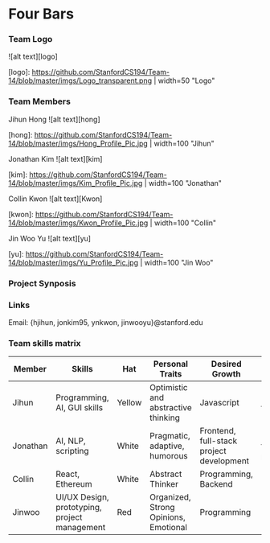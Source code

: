 # Four Bars

### Team Logo
![alt text][logo]

[logo]: https://github.com/StanfordCS194/Team-14/blob/master/imgs/Logo_transparent.png | width=50 "Logo"

### Team Members
Jihun Hong
![alt text][hong]

[hong]: https://github.com/StanfordCS194/Team-14/blob/master/imgs/Hong_Profile_Pic.jpg | width=100 "Jihun"

Jonathan Kim
![alt text][kim]

[kim]: https://github.com/StanfordCS194/Team-14/blob/master/imgs/Kim_Profile_Pic.jpg | width=100 "Jonathan"

Collin Kwon
![alt text][Kwon]

[kwon]: https://github.com/StanfordCS194/Team-14/blob/master/imgs/Kwon_Profile_Pic.jpg | width=100 "Collin"

Jin Woo Yu
![alt text][yu]

[yu]: https://github.com/StanfordCS194/Team-14/blob/master/imgs/Yu_Profile_Pic.jpg | width=100 "Jin Woo"



### Project Synposis

### Links
Email:
{hjihun, jonkim95, ynkwon, jinwooyu}@stanford.edu

### Team skills matrix
Member | Skills | Hat | Personal Traits | Desired Growth | Weaknesses
--- | --- | --- | --- | --- | ---
Jihun | Programming, AI, GUI skills | Yellow | Optimistic and abstractive thinking | Javascript | Bad long-term memory
Jonathan | AI, NLP, scripting | White | Pragmatic, adaptive, humorous | Frontend, full-stack project development | Looking at the big picture
Collin | React, Ethereum | White | Abstract Thinker | Programming, Backend | Backend
Jinwoo | UI/UX Design, prototyping, project management | Red | Organized, Strong Opinions, Emotional | Programming | Programming
